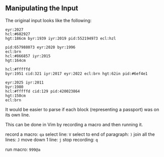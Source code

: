 ## Manipulating the Input

The original input looks like the following:

```
eyr:2027
hcl:#602927
hgt:186cm byr:1939 iyr:2019 pid:552194973 ecl:hzl

pid:657988073 eyr:2020 byr:1996
ecl:brn
hcl:#866857 iyr:2015
hgt:164cm

hcl:#fffffd
byr:1951 cid:321 iyr:2017 eyr:2022 ecl:brn hgt:62in pid:#6ef4e1

eyr:2025 iyr:2011
byr:1980
hcl:#fffffd cid:129 pid:420023864
hgt:150cm
ecl:brn
```

It would be easier to parse if each block (representing a passport) was on its own line.

This can be done in Vim by recording a macro and then running it.

record a macro: `qa`
select line: `V`
select to end of paragraph: `)`
join all the lines: `J`
move down 1 line: `j`
stop recording: `q`

run macro: `999@a`
